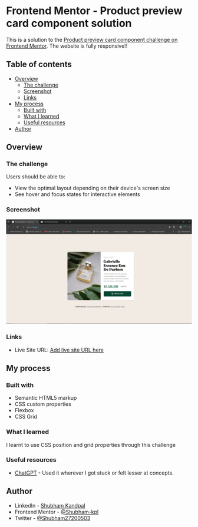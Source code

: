 # Frontend Mentor - Product preview card component solution

This is a solution to the [Product preview card component challenge on Frontend Mentor](https://www.frontendmentor.io/challenges/product-preview-card-component-GO7UmttRfa). The website is fully responsive!!

## Table of contents

- [Overview](#overview)
  - [The challenge](#the-challenge)
  - [Screenshot](#screenshot)
  - [Links](#links)
- [My process](#my-process)
  - [Built with](#built-with)
  - [What I learned](#what-i-learned)
  - [Useful resources](#useful-resources)
- [Author](#author)

## Overview

### The challenge

Users should be able to:

- View the optimal layout depending on their device's screen size
- See hover and focus states for interactive elements

### Screenshot

![](images/final-product.png)

### Links

- Live Site URL: [Add live site URL here](https://your-live-site-url.com)

## My process

### Built with

- Semantic HTML5 markup
- CSS custom properties
- Flexbox
- CSS Grid

### What I learned

I learnt to use CSS position and grid properties through this challenge

### Useful resources

- [ChatGPT](https://chat.openai.com) - Used it wherever I got stuck or felt lesser at concepts.


## Author

- LinkedIn - [Shubham Kandpal](https://www.linkedin.com/in/shubham-kandpal-59870322a)
- Frontend Mentor - [@Shubham-kpl](https://www.frontendmentor.io/profile/Shubham-kpl)
- Twitter - [@Shubham27200503](https://www.twitter.com/Shubham27200503)

